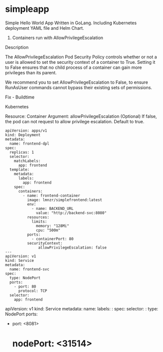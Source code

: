 # simpleapp
Simple Hello World App Written in GoLang.  Including Kubernetes deployment YAML file and Helm Chart.


1. Containers run with AllowPrivilegeEscalation

Description

The AllowPrivilegeEscalation Pod Security Policy controls whether or not a user is allowed to set the security context of a container to True. Setting it to False ensures that no child process of a container can gain more privileges than its parent.

We recommend you to set AllowPrivilegeEscalation to False, to ensure RunAsUser commands cannot bypass their existing sets of permissions.

Fix - Buildtime

Kubernetes

Resource: Container
Argument: allowPrivilegeEscalation (Optional)
If false, the pod can not request to allow privilege escalation. Default to true.

```
apiVersion: apps/v1
kind: Deployment
metadata:
  name: frontend-dpl
spec:
  replicas: 1
  selector:
    matchLabels:
      app: frontend
  template:
    metadata:
      labels:
        app: frontend
    spec:
      containers:
        - name: frontend-container
          image: lmnzr/simplefrontend:latest
          env:
            - name: BACKEND_URL
              value: "http://backend-svc:8080"
          resources:
            limits:
              memory: "128Mi"
              cpu: "500m"
          ports:
            - containerPort: 80
          securityContext:
               allowPrivilegeEscalation: false
---
apiVersion: v1
kind: Service
metadata:
  name: frontend-svc
spec:
  type: NodePort
  ports:
    - port: 80
      protocol: TCP
  selector:
    app: frontend

```

apiVersion: v1
kind: Service
metadata:
  name: <my-nodeport-service>
  labels:
    <my-label-key>: <my-label-value>
spec:
  selector:
    <my-selector-key>: <my-selector-value>
  type: NodePort
  ports:
   - port: <8081>
     # nodePort: <31514>